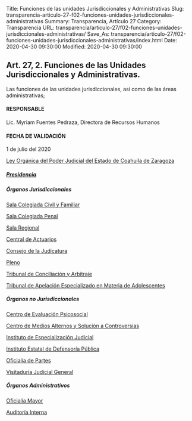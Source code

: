 Title: Funciones de las unidades Jurisdiccionales y Administrativas
Slug: transparencia-articulo-27-f02-funciones-unidades-jurisdiccionales-administrativas
Summary: Transparencia, Artículo 27
Category: Transparencia
URL: transparencia/articulo-27/f02-funciones-unidades-jurisdiccionales-administrativas/
Save_As: transparencia/articulo-27/f02-funciones-unidades-jurisdiccionales-administrativas/index.html
Date: 2020-04-30 09:30:00
Modified: 2020-04-30 09:30:00


## Art. 27, 2. Funciones de las Unidades Jurisdiccionales y Administrativas.

Las funciones de las unidades jurisdiccionales, así como de las áreas administrativas;

#### RESPONSABLE

Lic. Myriam Fuentes Pedraza, Directora de Recursos Humanos

#### FECHA DE VALIDACIÓN

1 de julio del 2020

[Ley Orgánica del Poder Judicial del Estado de Coahuila de Zaragoza](http://congresocoahuila.gob.mx/transparencia/03/Leyes_Coahuila/coa61.pdf)

##### [Presidencia](https://www.pjecz.gob.mx/conocenos/estructura/consejo-de-la-judicatura/presentacion-de-quejas/)

##### Órganos Jurisdiccionales

[Sala Colegiada Civil y Familiar](https://www.pjecz.gob.mx/conocenos/estructura/tribunal-superior-de-justicia/organos-jurisdiccionales/salas/sala-colegiada-civil-y-familiar/funciones/)

[Sala Colegiada Penal](https://www.pjecz.gob.mx/conocenos/estructura/tribunal-superior-de-justicia/organos-jurisdiccionales/salas/sala-colegiada-penal/funciones/)

[Sala Regional](https://www.pjecz.gob.mx/conocenos/estructura/tribunal-superior-de-justicia/organos-jurisdiccionales/salas/sala-colegiada-penal/funciones/)

[Central de Actuarios](https://www.pjecz.gob.mx/conocenos/estructura/tribunal-superior-de-justicia/organos-jurisdiccionales/central-de-actuarios/)

[Consejo de la Judicatura](https://www.pjecz.gob.mx/conocenos/estructura/consejo-de-la-judicatura/atribuciones/)

[Pleno](https://www.pjecz.gob.mx/conocenos/estructura/tribunal-superior-de-justicia/organos-jurisdiccionales/pleno/funciones/)

[Tribunal de Conciliación y Arbitraje](https://www.pjecz.gob.mx/conocenos/estructura/tribunal-superior-de-justicia/organos-jurisdiccionales/tribunales-especializados/tribunal-de-conciliacion-y-arbitraje/funciones/)

[Tribunal de Apelación Especializado en Materia de Adolescentes](https://www.pjecz.gob.mx/conocenos/estructura/tribunal-superior-de-justicia/organos-jurisdiccionales/tribunales-especializados/tribunal-de-apelacion-especializado-en-materia-de-adolescentes/funciones/)

##### Órganos no Jurisdiccionales

[Centro de Evaluación Psicosocial](https://www.pjecz.gob.mx/conocenos/estructura/tribunal-superior-de-justicia/organos-no-jurisdiccionales/centro-de-evaluacion-psicosocial/funciones/)

[Centro de Medios Alternos y Solución a Controversias](https://www.pjecz.gob.mx/conocenos/estructura/tribunal-superior-de-justicia/organos-no-jurisdiccionales/cemasc/atribuciones/)

[Instituto de Especialización Judicial](https://www.pjecz.gob.mx/conocenos/estructura/tribunal-superior-de-justicia/organos-no-jurisdiccionales/instituto-de-especializacion-judicial/funciones/)

[Instituto Estatal de Defensoría Pública](https://www.pjecz.gob.mx/conocenos/estructura/tribunal-superior-de-justicia/organos-no-jurisdiccionales/instituto-estatal-de-defensoria-publica/funciones/)

[Oficialía de Partes](https://www.pjecz.gob.mx/conocenos/estructura/tribunal-superior-de-justicia/organos-no-jurisdiccionales/oficialia-de-partes/funciones/)

[Visitaduría Judicial General](https://www.pjecz.gob.mx/conocenos/estructura/tribunal-superior-de-justicia/organos-no-jurisdiccionales/visitaduria-judicial-general/funciones/)

##### Órganos Administrativos

[Oficialía Mayor](https://www.pjecz.gob.mx/conocenos/estructura/tribunal-superior-de-justicia/administrativos/oficialia-mayor/funciones/)

[Auditoría Interna](https://www.pjecz.gob.mx/conocenos/estructura/tribunal-superior-de-justicia/presidencia/auditoria-interna/funciones/)


